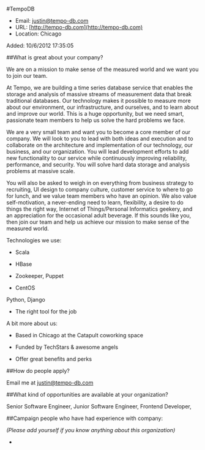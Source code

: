 
#TempoDB

* Email: [justin@tempo-db.com](mailto:justin@tempo-db.com)
* URL: [http://tempo-db.com](http://tempo-db.com)
* Location: Chicago

Added: 10/6/2012 17:35:05

##What is great about your company?

We are on a mission to make sense of the measured world and we want you to join our team. 



At Tempo, we are building a time series database service that enables the storage and analysis of massive streams of measurement data that break traditional databases. Our technology makes it possible to measure more about our environment, our infrastructure, and ourselves, and to learn about and improve our world. This is a huge opportunity, but we need smart, passionate team members to help us solve the hard problems we face. 



We are a very small team and want you to become a core member of our company. We will look to you to lead with both ideas and execution and to collaborate on the architecture and implementation of our technology, our business, and our organization. You will lead development efforts to add new functionality to our service while continuously improving reliability, performance, and security. You will solve hard data storage and analysis problems at massive scale. 



You will also be asked to weigh in on everything from business strategy to recruiting, UI design to company culture, customer service to where to go for lunch, and we value team members who have an opinion. We also value self-motivation, a never-ending need to learn, flexibility, a desire to do things the right way, Internet of Things/Personal Informatics geekery, and an appreciation for the occasional adult beverage. If this sounds like you, then join our team and help us achieve our mission to make sense of the measured world.



Technologies we use:

- Scala

- HBase

- Zookeeper, Puppet

- CentOS

Python, Django

- The right tool for the job



A bit more about us:

- Based in Chicago at the Catapult coworking space

- Funded by TechStars & awesome angels

- Offer great benefits and perks



##How do people apply?

Email me at justin@tempo-db.com

##What kind of opportunities are available at your organization?

Senior Software Engineer, Junior Software Engineer, Frontend Developer, 

##Campaign people who have had experience with company:

*(Please add yourself if you know anything about this organization)*

* 


    